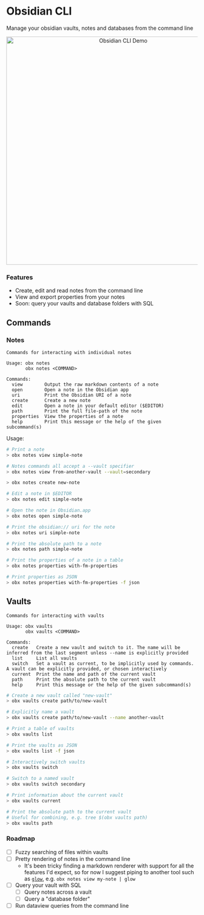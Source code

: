 # Obsidian CLI
Manage your obsidian vaults, notes and databases from the command line

<p align="center">
    <img src="https://github.com/user-attachments/assets/a6d8fd4c-3d1e-49d4-aadf-1226ca3a31d9" width="600" alt="Obsidian CLI Demo">
</p>

### Features
- Create, edit and read notes from the command line
- View and export properties from your notes
- Soon: query your vaults and database folders with SQL

## Commands
### Notes

```
Commands for interacting with individual notes

Usage: obx notes
       obx notes <COMMAND>

Commands:
  view        Output the raw markdown contents of a note
  open        Open a note in the Obsidian app
  uri         Print the Obsidian URI of a note
  create      Create a new note
  edit        Open a note in your default editor ($EDITOR)
  path        Print the full file-path of the note
  properties  View the properties of a note
  help        Print this message or the help of the given subcommand(s)
```

Usage:

```sh
# Print a note
> obx notes view simple-note

# Notes commands all accept a --vault specifier
> obx notes view from-another-vault --vault=secondary

> obx notes create new-note

# Edit a note in $EDITOR
> obx notes edit simple-note

# Open the note in Obsidian.app
> obx notes open simple-note

# Print the obsidian:// uri for the note
> obx notes uri simple-note

# Print the absolute path to a note
> obx notes path simple-note

# Print the properties of a note in a table
> obx notes properties with-fm-properties

# Print properties as JSON
> obx notes properties with-fm-properties -f json
```

## Vaults

```
Commands for interacting with vaults

Usage: obx vaults
       obx vaults <COMMAND>

Commands:
  create   Create a new vault and switch to it. The name will be inferred from the last segment unless --name is explicitly provided
  list     List all vaults
  switch   Set a vault as current, to be implicitly used by commands. A vault can be explicitly provided, or chosen interactively
  current  Print the name and path of the current vault
  path     Print the absolute path to the current vault
  help     Print this message or the help of the given subcommand(s)

```

```sh
# Create a new vault called "new-vault"
> obx vaults create path/to/new-vault

# Explicitly name a vault
> obx vaults create path/to/new-vault --name another-vault

# Print a table of vaults
> obx vaults list

# Print the vaults as JSON
> obx vaults list -f json

# Interactively switch vaults
> obx vaults switch

# Switch to a named vault
> obx vaults switch secondary

# Print information about the current vault
> obx vaults current

# Print the absolute path to the current vault
# Useful for combining, e.g. tree $(obx vaults path)
> obx vaults path
```


### Roadmap
- [ ] Fuzzy searching of files within vaults
- [ ] Pretty rendering of notes in the command line
  - It's been tricky finding a markdown renderer with support for all the features I'd expect, so for
    now I suggest piping to another tool such as [`glow`](https://github.com/charmbracelet/glow), e.g. `obx notes view my-note | glow`
- [ ] Query your vault with SQL
  - [ ] Query notes across a vault
  - [ ] Query a "database folder"
- [ ] Run dataview queries from the command line
